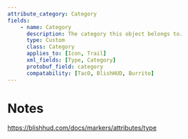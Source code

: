 ```yaml
---
attribute_category: Category
fields:
    - name: Category
      description: The category this object belongs to.
      type: Custom
      class: Category
      applies_to: [Icon, Trail]
      xml_fields: [Type, Category]
      protobuf_field: category
      compatability: [TacO, BlishHUD, Burrito]
---
```


Notes
=====
https://blishhud.com/docs/markers/attributes/type
